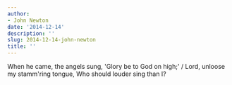 ```yaml
---
author:
- John Newton
date: '2014-12-14'
description: ''
slug: 2014-12-14-john-newton
title: ''
---
```

When he came, the angels sung, 'Glory be to God on high;' / Lord, unloose my stamm'ring tongue, Who should louder sing than I?



